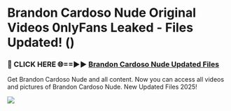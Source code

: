 # Brandon Cardoso Nude Original Videos 0nlyFans Leaked - Files Updated! ()

<h3>🔴 CLICK HERE 🌐==►► <a href="https://tinyurl.com/2p9ay9w9" rel="nofollow">Brandon Cardoso Nude Updated Files</a></h3>

Get Brandon Cardoso Nude and all content. Now you can access all videos and pictures of Brandon Cardoso Nude. New Updated Files 2025!

[![](https://i.imgur.com/KQgVmj3.gif)](https://tinyurl.com/2p9ay9w9)
